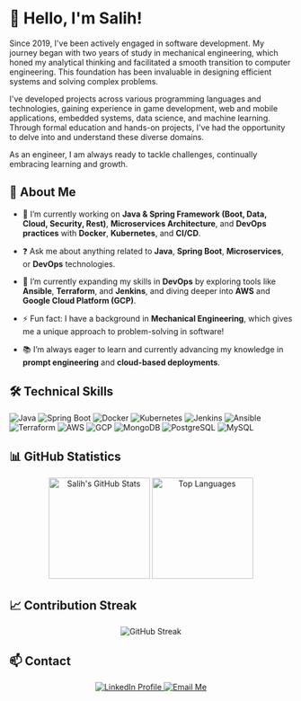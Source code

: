 # 👋 Hello, I'm Salih!

Since 2019, I've been actively engaged in software development. My journey began with two years of study in mechanical engineering, which honed my analytical thinking and facilitated a smooth transition to computer engineering. This foundation has been invaluable in designing efficient systems and solving complex problems.

I've developed projects across various programming languages and technologies, gaining experience in game development, web and mobile applications, embedded systems, data science, and machine learning. Through formal education and hands-on projects, I've had the opportunity to delve into and understand these diverse domains.

As an engineer, I am always ready to tackle challenges, continually embracing learning and growth. 

## 🚀 About Me

- 🔭 I’m currently working on **Java & Spring Framework (Boot, Data, Cloud, Security, Rest)**, **Microservices Architecture**, and **DevOps practices** with **Docker**, **Kubernetes**, and **CI/CD**.

- ❓ Ask me about anything related to **Java**, **Spring Boot**, **Microservices**, or **DevOps** technologies.

- 🌱 I’m currently expanding my skills in **DevOps** by exploring tools like **Ansible**, **Terraform**, and **Jenkins**, and diving deeper into **AWS** and **Google Cloud Platform (GCP)**.

- ⚡ Fun fact: I have a background in **Mechanical Engineering**, which gives me a unique approach to problem-solving in software!

- 📚 I’m always eager to learn and currently advancing my knowledge in **prompt engineering** and **cloud-based deployments**.


## 🛠️ Technical Skills

![Java](https://skillicons.dev/icons?i=java)
![Spring Boot](https://skillicons.dev/icons?i=spring)
![Docker](https://skillicons.dev/icons?i=docker)
![Kubernetes](https://skillicons.dev/icons?i=kubernetes)
![Jenkins](https://skillicons.dev/icons?i=jenkins)
![Ansible](https://skillicons.dev/icons?i=ansible)
![Terraform](https://skillicons.dev/icons?i=terraform)
![AWS](https://skillicons.dev/icons?i=aws)
![GCP](https://skillicons.dev/icons?i=gcp)
![MongoDB](https://skillicons.dev/icons?i=mongodb)
![PostgreSQL](https://skillicons.dev/icons?i=postgres)
![MySQL](https://skillicons.dev/icons?i=mysql)

## 📊 GitHub Statistics

<p align="center">
  <img src="https://github-readme-stats.vercel.app/api?username=AbdullahSalihOner&show_icons=true&theme=radical" alt="Salih's GitHub Stats" height="180em"/>
  <img src="https://github-readme-stats.vercel.app/api/top-langs/?username=AbdullahSalihOner&layout=compact&theme=radical" alt="Top Languages" height="180em"/>
</p>

## 📈 Contribution Streak

<p align="center">
  <img src="https://streak-stats.demolab.com/?user=AbdullahSalihOner&theme=radical" alt="GitHub Streak" />
</p>


## 📫 Contact

<p align="center">
  <a href="https://www.linkedin.com/in/abdullahsalihoner/" target="_blank" rel="noopener noreferrer">
    <img src="https://img.shields.io/badge/LinkedIn-0077B5?style=for-the-badge&logo=linkedin&logoColor=white" alt="LinkedIn Profile" />
  </a>




  
  <a href="mailto:riyadlioner00@gmail.com">
    <img src="https://img.shields.io/badge/Gmail-D14836?style=for-the-badge&logo=gmail&logoColor=white" alt="Email Me" />
  </a>
</p>
